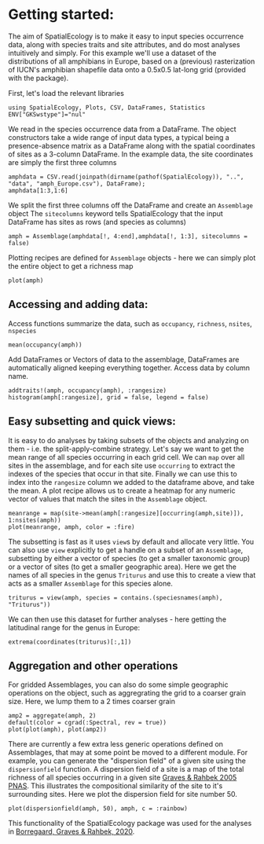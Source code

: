# Getting started:

The aim of SpatialEcology is to make it easy to input species occurrence data, along with species traits and site attributes, 
and do most analyses intuitively and simply. For this example we'll use a dataset of the distributions of all amphibians
in Europe, based on a (previous) rasterization of IUCN's amphibian shapefile data onto a 0.5x0.5 lat-long grid (provided 
with the package).

First, let's load the relevant libraries
```@example tutorial
using SpatialEcology, Plots, CSV, DataFrames, Statistics
ENV["GKSwstype"]="nul"
```

We read in the species occurrence data from a DataFrame.
The object constructors take a wide range of input data types, a typical being a presence-absence matrix 
as a DataFrame along with the spatial coordinates of sites as a 3-column DataFrame.
In the example data, the site coordinates are simply the first three columns
```@example tutorial
amphdata = CSV.read(joinpath(dirname(pathof(SpatialEcology)), "..", "data", "amph_Europe.csv"), DataFrame);
amphdata[1:3,1:6]
```

We split the first three columns off the DataFrame and create an `Assemblage` object
The `sitecolumns` keyword tells SpatialEcology that the input DataFrame has sites as rows (and species as columns)
```@example tutorial
amph = Assemblage(amphdata[!, 4:end],amphdata[!, 1:3], sitecolumns = false)
```

Plotting recipes are defined for `Assemblage` objects - here we can simply plot the entire object to get a richness map
```@example tutorial
plot(amph)
```

## Accessing and adding data:
Access functions summarize the data, such as `occupancy`, `richness`, `nsites`, `nspecies`
```@example tutorial
mean(occupancy(amph))
```
Add DataFrames or Vectors of data to the assemblage, DataFrames are automatically aligned keeping everything together. Access data by column name.
```@example tutorial
addtraits!(amph, occupancy(amph), :rangesize)
histogram(amph[:rangesize], grid = false, legend = false)
```

## Easy subsetting and quick views:
It is easy to do analyses by taking subsets of the objects and analyzing on them - i.e.
the split-apply-combine strategy. Let's say we want to get the mean range of all species 
occurring in each grid cell. We can `map` over all sites in the assemblage, and for each
site use `occurring` to extract the indexes of the species that occur in that site. Finally
we can use this to index into the `rangesize` column we added to the dataframe above, and 
take the mean. A plot recipe allows us to create a heatmap for any numeric vector of values
that match the sites in the `Assemblage` object.
```@example tutorial
meanrange = map(site->mean(amph[:rangesize][occurring(amph,site)]), 1:nsites(amph))
plot(meanrange, amph, color = :fire)
```

The subsetting is fast as it uses `view`s by default and allocate very little. You
can also use `view` explicitly to get a handle on a subset of an `Assemblage`, subsetting
by either a vector of species (to get a smaller taxonomic group) or a vector of sites (to
get a smaller geographic area). Here we get the names of all species in the genus `Triturus`
and use this to create a view that acts as a smaller `Assemblage` for this species alone.
```@example tutorial
triturus = view(amph, species = contains.(speciesnames(amph), "Triturus"))
```
We can then use this dataset for further analyses - here getting the latitudinal range for
the genus in Europe:
```@example tutorial
extrema(coordinates(triturus)[:,1])
```

## Aggregation and other operations
For gridded Assemblages, you can also do some simple geographic operations on the object,
such as aggregrating the grid to a coarser grain size. Here, we lump them to a 2 times
coarser grain
```@example tutorial
amp2 = aggregate(amph, 2)
default(color = cgrad(:Spectral, rev = true))
plot(plot(amph), plot(amp2))
```

There are currently a few extra less generic operations defined on Assemblages, that
may at some point be moved to a different module. For example, you can generate the 
"dispersion field" of a given site using the `dispersionfield` function. A dispersion
field of a site is a map of the total richness of all species occurring in a given site 
[Graves & Rahbek 2005 PNAS](http://macroecointern.dk/pdf-reprints/Graves_and_Rahbek_PNAS_2005.pdf).
This illustrates the compositional similarity of the site to it's surrounding sites. Here
we plot the dispersion field for site number 50. 
```@example tutorial
plot(dispersionfield(amph, 50), amph, c = :rainbow)
```
This functionality of the SpatialEcology package was used for the analyses in [Borregaard, Graves & Rahbek, 2020](http://macroecointern.dk/pdf-reprints/Borregaard_2020_Nature.pdf).

